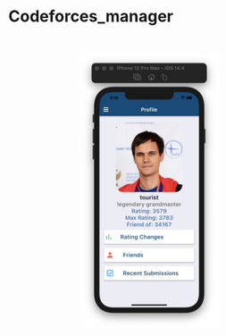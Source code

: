 # Codeforces_manager
<p align="center" style="margin:50px">
  <img src="assets/img.png" width="250">
</p>

